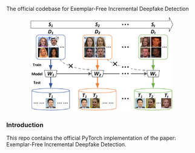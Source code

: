 The official codebase for Exemplar-Free Incremental Deepfake Detection
<p align="center">
  <img src="https://github.com/woody-panda/EF-IDD/blob/main/figures/setting.png" width=75% height=75%>
</p>

### Introduction
This repo contains the official PyTorch implementation of the paper: Exemplar-Free Incremental Deepfake Detection.
